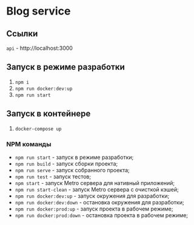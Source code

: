 # Blog service

## Ссылки

`api` - http://localhost:3000

## Запуск в режиме разработки

1. `npm i`
2. `npm run docker:dev:up`
3. `npm run start`

## Запуск в контейнере

1. `docker-compose up`

### NPM команды

- `npm run start` - запуск в режиме разработки;
- `npm run build` - запуск сборки проекта;
- `npm run serve` - запуск собранного проекта;
- `npm run test` - запуск тестов;
- `npm start` - запуск Metro сервера для нативный приложений;
- `npm run start-clean` - запуск Metro сервера с очисткой кэшей;
- `npm run docker:dev:up` - запуск окружения для разработки;
- `npm run docker:dev:down` - остановка окружения для разработки;
- `npm run docker:prod:up` - запуск проекта в рабочем режиме;
- `npm run docker:prod:down` - остановка проекта в рабочем режиме;
